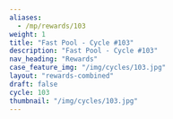 ```yaml
---
aliases:
  - /mp/rewards/103
weight: 1
title: "Fast Pool - Cycle #103"
description: "Fast Pool - Cycle #103"
nav_heading: "Rewards"
case_feature_img: "/img/cycles/103.jpg"
layout: "rewards-combined"
draft: false
cycle: 103
thumbnail: "/img/cycles/103.jpg"
---
```

